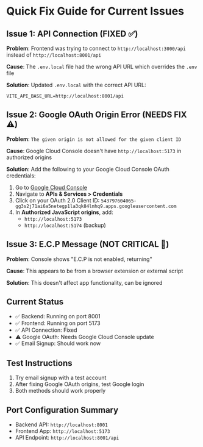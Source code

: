 # Quick Fix Guide for Current Issues

## Issue 1: API Connection (FIXED ✅)

**Problem**: Frontend was trying to connect to `http://localhost:3000/api` instead of `http://localhost:8001/api`

**Cause**: The `.env.local` file had the wrong API URL which overrides the `.env` file

**Solution**: Updated `.env.local` with the correct API URL:
```
VITE_API_BASE_URL=http://localhost:8001/api
```

## Issue 2: Google OAuth Origin Error (NEEDS FIX ⚠️)

**Problem**: `The given origin is not allowed for the given client ID`

**Cause**: Google Cloud Console doesn't have `http://localhost:5173` in authorized origins

**Solution**: Add the following to your Google Cloud Console OAuth credentials:

1. Go to [Google Cloud Console](https://console.cloud.google.com/)
2. Navigate to **APIs & Services > Credentials**
3. Click on your OAuth 2.0 Client ID: `543797604065-gg3s2j71ai6a5netegp1la3qk84lmhq9.apps.googleusercontent.com`
4. In **Authorized JavaScript origins**, add:
   - `http://localhost:5173`
   - `http://localhost:5174` (backup)

## Issue 3: E.C.P Message (NOT CRITICAL 🔵)

**Problem**: Console shows "E.C.P is not enabled, returning"

**Cause**: This appears to be from a browser extension or external script

**Solution**: This doesn't affect app functionality, can be ignored

## Current Status

- ✅ Backend: Running on port 8001
- ✅ Frontend: Running on port 5173
- ✅ API Connection: Fixed
- ⚠️ Google OAuth: Needs Google Cloud Console update
- ✅ Email Signup: Should work now

## Test Instructions

1. Try email signup with a test account
2. After fixing Google OAuth origins, test Google login
3. Both methods should work properly

## Port Configuration Summary

- Backend API: `http://localhost:8001`
- Frontend App: `http://localhost:5173`
- API Endpoint: `http://localhost:8001/api`
